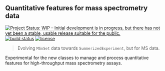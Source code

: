 ## Quantitative features for mass spectrometry data

[![Project Status: WIP – Initial development is in progress, but there has not yet been a stable, usable release suitable for the public.](https://www.repostatus.org/badges/latest/wip.svg)](https://www.repostatus.org/#wip)
[![build status](https://travis-ci.org/rformassspectrometry/Features.svg?branch=master)](https://travis-ci.org/rformassspectrometry/Features)
[![license](https://img.shields.io/badge/license-Artistic--2.0-brightgreen.svg)](https://opensource.org/licenses/Artistic-2.0)

> Evolving `MSnSet` data towards `SummerizedExperiment`, but for MS
> data.

Experimental for the new classes to manage and process quantitative
features for high-throughput mass spectrometry assays. 

